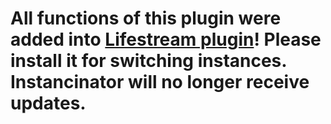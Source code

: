 # All functions of this plugin were added into [Lifestream plugin](https://github.com/NightmareXIV/Lifestream)! Please install it for switching instances. Instancinator will no longer receive updates.
